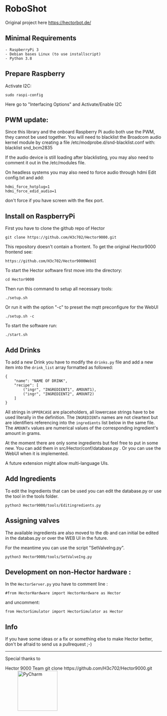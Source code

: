 RoboShot
======================

Original project
here https://hectorbot.de/

Minimal Requirements 
---
	- RaspberryPi 3
	- Debian bases Linux (to use installscript)
    - Python 3.8

Prepare Raspberry
---
Activate I2C:

    sudo raspi-config 

Here go to "Interfacing Options" and Activate/Enable I2C 

PWM update:
----
Since this library and the onboard Raspberry Pi audio both use the PWM, they cannot be used together. You will need to blacklist the Broadcom audio kernel module by creating a file /etc/modprobe.d/snd-blacklist.conf with:
    blacklist snd_bcm2835

If the audio device is still loading after blacklisting, you may also need to comment it out in the /etc/modules file.

On headless systems you may also need to force audio through hdmi Edit config.txt and add:

    hdmi_force_hotplug=1
    hdmi_force_edid_audio=1
don't force if you have screen with the flex port.

Install on RaspberryPi
----
First you have to clone the github repo of Hector

	git clone https://github.com/H3c702/Hector9000.git

This repository doesn't contain a frontent. To get the original Hector9000 frontend see: 

	https://github.com/H3c702/Hector9000WebUI

To start the Hector software first move into the directory:

	cd Hector9000

Then run this command to setup all necessary tools:

	./setup.sh

Or run it with the option "-c" to preset the mqtt preconfigure for the WebUI

	./setup.sh -c

To start the software run:

	./start.sh


Add Drinks
---

To add a new Drink you have to modify the `drinks.py` file and add a new item into the `drink_list` array formatted as followed:

	{
        "name": "NAME OF DRINK",
        "recipe": [
            ("ingr", "INGREDIENT1", AMOUNT1),
            ("ingr", "INGREDIENT2", AMOUNT2)
        ]	
    }

All strings in `UPPERCASE` are placeholders, all lowercase strings have to be used literally in the definition. The `INGREDIENTx` names are not cleartext but are identifiers referencing into the `ingredients` list below in the same file. The `AMOUNTx` values are numerical values of the corresponding ingredient's amount in grams.

At the moment there are only some ingredients but feel free to put in some new. You can add them in src/Hector/conf/database.py .
Or you can use the WebUI when it is implemented.

A future extension might allow multi-language UIs.

Add Ingredients
---
To edit the Ingredients that can be used you can edit the 
database.py or use the tool in the tools folder.

    python3 Hector9000/tools/Editingredients.py


Assigning valves
---
The available ingredients are also moved to the db and can initial be edited in the databas.py 
or over the WEB UI in the future.

For the meantime you can use the script "SetValveIng.py".

    python3 Hector9000/tools/SetValveIng.py





Development on non-Hector hardware :
---

In the `HectorServer.py` you have to comment line :
	
	#from HectorHardware import HectorHardware as Hector

and uncomment:

	from HectorSimulator import HectorSimulator as Hector



## Info 

If you have some ideas or a fix or something else to make 
Hector better, don't be afraid to send us a pullrequest ;-)

---
Special thanks to
<div>
  <a>
   Hector 9000 Team
	git clone https://github.com/H3c702/Hector9000.git
  </a>
  <a href="https://www.jetbrains.com/pycharm/">
    <img alt="PyCharm" width="128" heigth="128" hspace="40" src="./images/PyCharm_logo.png">
  </a>

</div>


